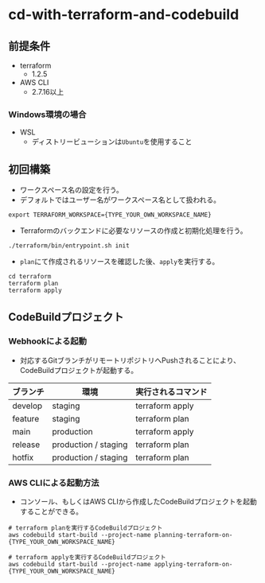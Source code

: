 # cd-with-terraform-and-codebuild

## 前提条件

- terraform
    - 1.2.5
- AWS CLI
    - 2.7.16以上

### Windows環境の場合

- WSL
    - ディストリービューションは`Ubuntu`を使用すること

## 初回構築

- ワークスペース名の設定を行う。
- デフォルトではユーザー名がワークスペース名として扱われる。

```shell
export TERRAFORM_WORKSPACE={TYPE_YOUR_OWN_WORKSPACE_NAME}
```

- Terraformのバックエンドに必要なリソースの作成と初期化処理を行う。

```shell
./terraform/bin/entrypoint.sh init
```

- `plan`にて作成されるリソースを確認した後、`apply`を実行する。

```shell
cd terraform
terraform plan
terraform apply
```

## CodeBuildプロジェクト

### Webhookによる起動

- 対応するGitブランチがリモートリポジトリへPushされることにより、CodeBuildプロジェクトが起動する。

| ブランチ    | 環境                   | 実行されるコマンド       |
|---------|----------------------|-----------------|
| develop | staging              | terraform apply |
| feature | staging              | terraform plan  |
| main    | production           | terraform apply |
| release | production / staging | terraform plan  |
| hotfix  | production / staging | terraform plan  |

### AWS CLIによる起動方法

- コンソール、もしくはAWS CLIから作成したCodeBuildプロジェクトを起動することができる。

```shell
# terraform planを実行するCodeBuildプロジェクト
aws codebuild start-build --project-name planning-terraform-on-{TYPE_YOUR_OWN_WORKSPACE_NAME}

# terraform applyを実行するCodeBuildプロジェクト
aws codebuild start-build --project-name applying-terraform-on-{TYPE_YOUR_OWN_WORKSPACE_NAME}
```
